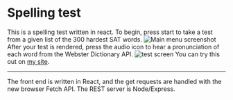 # Spelling test
This is a spelling test written in react. To begin, press start to take a test from a given list of the 300 hardest SAT words. 
![Main menu screenshot](http://i.imgur.com/e2RnyNF.png)
After your test is rendered, press the audio icon to hear a pronunciation of each word from the Webster Dictionary API. 
![test screen](http://i.imgur.com/GNKDBXA.png)
You can try this out on [my site](http://matthewdavis.co/spellingtest).

----
The front end is written in React, and the get requests are handled with the new browser Fetch API. The REST server is Node/Express.
